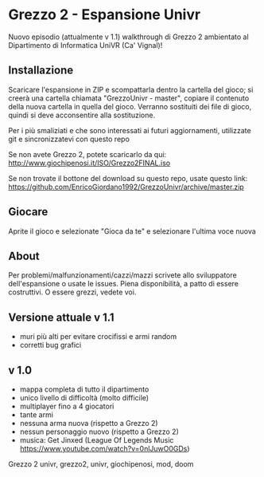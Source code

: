 ﻿# Grezzo 2 - Espansione Univr
Nuovo episodio (attualmente v 1.1) walkthrough di Grezzo 2 ambientato al Dipartimento di Informatica UniVR (Ca' Vignal)!

## Installazione
Scaricare l'espansione in ZIP e scompattarla dentro la cartella del gioco; si creerà una cartella chiamata "GrezzoUnivr - master", copiare il contenuto della nuova cartella in quella del gioco. Verranno sostituiti dei file di gioco, quindi si deve acconsentire alla sostituzione.

Per i più smaliziati e che sono interessati ai futuri aggiornamenti, utilizzate git e sincronizzatevi con questo repo

Se non avete Grezzo 2, potete scaricarlo da qui:
http://www.giochipenosi.it/ISO/Grezzo2FINAL.iso

Se non trovate il bottone del download su questo repo, usate questo link:
https://github.com/EnricoGiordano1992/GrezzoUnivr/archive/master.zip

## Giocare
Aprite il gioco e selezionate "Gioca da te" e selezionare l'ultima voce nuova

## About
Per problemi/malfunzionamenti/cazzi/mazzi scrivete allo sviluppatore dell'espansione o usate le issues. Piena disponibilità, a patto di essere costruttivi. O essere grezzi, vedete voi.


## Versione attuale v 1.1
- muri più alti per evitare crocifissi e armi random
- corretti bug grafici

## v 1.0
- mappa completa di tutto il dipartimento
- unico livello di difficoltà (molto difficile)
- multiplayer fino a 4 giocatori
- tante armi
- nessuna arma nuova (rispetto a Grezzo 2)
- nessun personaggio nuovo (rispetto a Grezzo 2)
- musica: Get Jinxed (League Of Legends Music https://www.youtube.com/watch?v=0nlJuwO0GDs)



<meta> Grezzo 2 univr, grezzo2, univr, giochipenosi, mod, doom </meta>